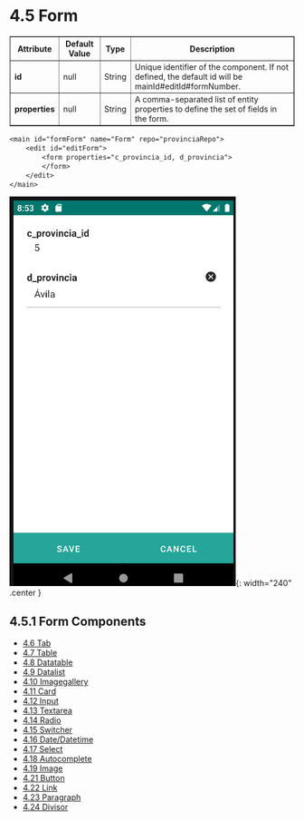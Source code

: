 # 4.5 Form
<table border="1">
    <thead>
        <tr>
            <th colspan="2">Attribute</th>
            <th>Default Value</th>
            <th>Type</th>
            <th>Description</th>
         </tr>
    </thead>
    <tbody>
        <tr>
            <td colspan="2"><strong>id</strong></td>
            <td>null</td>
            <td>String</td>
            <td>Unique identifier of the component. If not defined, the default id will be mainId#editId#formNumber.</td>
        </tr>
        <tr>
            <td colspan="2"><strong>properties</strong></td>
            <td>null</td>
            <td>String</td>
            <td>A comma-separated list of entity properties to define the set of fields in the form.</td>
        </tr>
    </tbody>
</table>

    <main id="formForm" name="Form" repo="provinciaRepo">
        <edit id="editForm">
            <form properties="c_provincia_id, d_provincia">
            </form>
        </edit>
    </main>

![img.png](../img/form.png){: width="240" .center }

## 4.5.1 Form Components
<ul class="three-columns">
    <li><a href="../tab">4.6 Tab</a></li>
    <li><a href="../table">4.7 Table</a></li>
	<li><a href="../datatable">4.8 Datatable</a></li>
    <li><a href="../datalist">4.9 Datalist</a></li>
	<li><a href="../imagegallery">4.10 Imagegallery</a></li>
    <li><a href="../card">4.11 Card</a></li>
    <li><a href="../input">4.12 Input</a></li>
    <li><a href="../textarea">4.13 Textarea</a></li>
    <li><a href="../radio">4.14 Radio</a></li>
    <li><a href="../switcher">4.15 Switcher</a></li>
    <li><a href="../date">4.16 Date/Datetime</a></li>
    <li><a href="../select">4.17 Select</a></li>
    <li><a href="../autocomplete">4.18 Autocomplete</a></li>
    <li><a href="../image">4.19 Image</a></li>
	<li><a href="../button">4.21 Button</a></li>
    <li><a href="../link">4.22 Link</a></li>
    <li><a href="../paragraph">4.23 Paragraph</a></li>
    <li><a href="../divisor">4.24 Divisor</a></li>
</ul>

